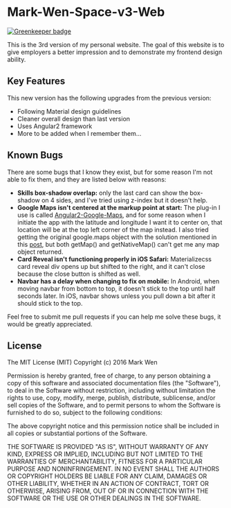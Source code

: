 # Mark-Wen-Space-v3-Web

[![Greenkeeper badge](https://badges.greenkeeper.io/thousight/Mark-Wen-Space-v3-Web.svg)](https://greenkeeper.io/)

This is the 3rd version of my personal website. The goal of this website is to give employers a better impression and to demonstrate my frontend design ability.

## Key Features
This new version has the following upgrades from the previous version:

- Following Material design guidelines
- Cleaner overall design than last version
- Uses Angular2 framework
- More to be added when I remember them...

## Known Bugs
There are some bugs that I know they exist, but for some reason I'm not able to fix them, and they are listed below with reasons:

- **Skills box-shadow overlap:** only the last card can show the box-shadow on 4 sides, and I've tried using z-index but it doesn't help.
- **Google Maps isn't centered at the markup point at start:** The plug-in I use is called [Angular2-Google-Maps](https://https://angular-maps.com/), and for some reason when I initiate the app with the latitude and longitude I want it to center on, that location will be at the top left corner of the map instead. I also tried getting the original google.maps object with the solution mentioned in this [post](https://github.com/SebastianM/angular2-google-maps/issues/139), but both getMap() and getNativeMap() can't get me any map object returned.
- **Card Reveal isn't functioning properly in iOS Safari:** Materializecss card reveal div opens up but shifted to the right, and it can't close because the close button is shifted as well.
- **Navbar has a delay when changing to fix on mobile:** In Android, when moving navbar from bottom to top, it doesn't stick to the top until half seconds later. In iOS, navbar shows unless you pull down a bit after it should stick to the top.

Feel free to submit me pull requests if you can help me solve these bugs, it would be greatly appreciated.

## License
The MIT License (MIT)
Copyright (c) 2016 Mark Wen

Permission is hereby granted, free of charge, to any person obtaining a copy of this software and associated documentation files (the "Software"), to deal in the Software without restriction, including without limitation the rights to use, copy, modify, merge, publish, distribute, sublicense, and/or sell copies of the Software, and to permit persons to whom the Software is furnished to do so, subject to the following conditions:

The above copyright notice and this permission notice shall be included in all copies or substantial portions of the Software.

THE SOFTWARE IS PROVIDED "AS IS", WITHOUT WARRANTY OF ANY KIND, EXPRESS OR IMPLIED, INCLUDING BUT NOT LIMITED TO THE WARRANTIES OF MERCHANTABILITY, FITNESS FOR A PARTICULAR PURPOSE AND NONINFRINGEMENT. IN NO EVENT SHALL THE AUTHORS OR COPYRIGHT HOLDERS BE LIABLE FOR ANY CLAIM, DAMAGES OR OTHER LIABILITY, WHETHER IN AN ACTION OF CONTRACT, TORT OR OTHERWISE, ARISING FROM, OUT OF OR IN CONNECTION WITH THE SOFTWARE OR THE USE OR OTHER DEALINGS IN THE SOFTWARE.
